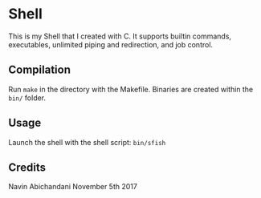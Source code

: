 # Shell

This is my Shell that I created with C.  It supports builtin commands, executables, unlimited piping and redirection, and job control. 

## Compilation

Run `make` in the directory with the Makefile.  Binaries are created within the `bin/` folder.

## Usage

Launch the shell with the shell script: `bin/sfish`

## Credits

Navin Abichandani November 5th 2017
